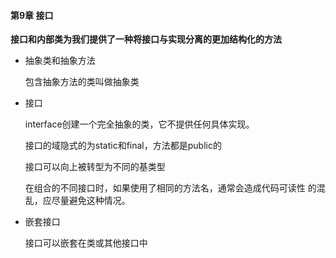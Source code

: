 #### 第9章 接口

**接口和内部类为我们提供了一种将接口与实现分离的更加结构化的方法**

- 抽象类和抽象方法

    包含抽象方法的类叫做抽象类
    
- 接口

    interface创建一个完全抽象的类，它不提供任何具体实现。
    
    接口的域隐式的为static和final，方法都是public的
    
    接口可以向上被转型为不同的基类型
    
    在组合的不同接口时，如果使用了相同的方法名，通常会造成代码可读性
    的混乱，应尽量避免这种情况。
    
- 嵌套接口

    接口可以嵌套在类或其他接口中